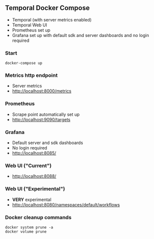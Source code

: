 ## Temporal Docker Compose

* Temporal (with server metrics enabled)
* Temporal Web UI
* Prometheus set up
* Grafana set up with default sdk and server dashboards and no login required

### Start

    docker-compose up

### Metrics http endpoint

* Server metrics
* [http://localhost:8000/metrics](http://localhost:8000/metrics)

### Prometheus

* Scrape point automatically set up
* [http://localhost:9090/targets](http://localhost:9090/targets)

### Grafana

* Default server and sdk dashboards
* No login required
* [http://localhost:8085/](http://localhost:8085/)

### Web UI ("Current")

* [http://localhost:8088/](http://localhost:8088/)

### Web UI ("Experimental")

* **VERY** experimental
* [http://localhost:8080/namespaces/default/workflows](http://localhost:8080/namespaces/default/workflows)

### Docker cleanup commands
    docker system prune -a
    docker volume prune